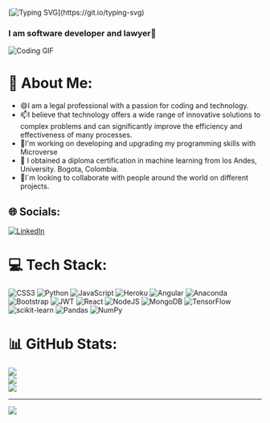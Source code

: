 
[![Typing SVG](https://readme-typing-svg.demolab.com?font=Fira+Code&pause=1000&color=1D6685&background=6DDFFF00&width=435&lines=Hi+there%2C+I'm+Daniela.)](https://git.io/typing-svg)

### I am software developer and lawyer👋




![Coding GIF](https://media.giphy.com/media/L1R1tvI9svkIWwpVYr/giphy.gif)

# 💫 About Me:
- 😄I am a legal professional with a passion for coding and technology. 
- 📫I believe that technology offers a wide range of innovative solutions to complex problems and can significantly improve the     efficiency and effectiveness of many processes.
- 🔭I'm working on developing and upgrading my programming skills with Microverse<br>
- 🌱 I obtained a diploma certification in machine learning from los Andes, University. Bogota, Colombia. <br>
- 🤔I´m looking to collaborate with people around the world on different projects.<br>


## 🌐 Socials:
[![LinkedIn](https://img.shields.io/badge/LinkedIn-%230077B5.svg?logo=linkedin&logoColor=white)](https://linkedin.com/in/https://www.linkedin.com/in/daniela-moreno-06a139124/) 

# 💻 Tech Stack:
![CSS3](https://img.shields.io/badge/css3-%231572B6.svg?style=for-the-badge&logo=css3&logoColor=white) ![Python](https://img.shields.io/badge/python-3670A0?style=for-the-badge&logo=python&logoColor=ffdd54) ![JavaScript](https://img.shields.io/badge/javascript-%23323330.svg?style=for-the-badge&logo=javascript&logoColor=%23F7DF1E) ![Heroku](https://img.shields.io/badge/heroku-%23430098.svg?style=for-the-badge&logo=heroku&logoColor=white) ![Angular](https://img.shields.io/badge/angular-%23DD0031.svg?style=for-the-badge&logo=angular&logoColor=white) ![Anaconda](https://img.shields.io/badge/Anaconda-%2344A833.svg?style=for-the-badge&logo=anaconda&logoColor=white) ![Bootstrap](https://img.shields.io/badge/bootstrap-%23563D7C.svg?style=for-the-badge&logo=bootstrap&logoColor=white) ![JWT](https://img.shields.io/badge/JWT-black?style=for-the-badge&logo=JSON%20web%20tokens) ![React](https://img.shields.io/badge/react-%2320232a.svg?style=for-the-badge&logo=react&logoColor=%2361DAFB) ![NodeJS](https://img.shields.io/badge/node.js-6DA55F?style=for-the-badge&logo=node.js&logoColor=white) ![MongoDB](https://img.shields.io/badge/MongoDB-%234ea94b.svg?style=for-the-badge&logo=mongodb&logoColor=white) ![TensorFlow](https://img.shields.io/badge/TensorFlow-%23FF6F00.svg?style=for-the-badge&logo=TensorFlow&logoColor=white) ![scikit-learn](https://img.shields.io/badge/scikit--learn-%23F7931E.svg?style=for-the-badge&logo=scikit-learn&logoColor=white) ![Pandas](https://img.shields.io/badge/pandas-%23150458.svg?style=for-the-badge&logo=pandas&logoColor=white) ![NumPy](https://img.shields.io/badge/numpy-%23013243.svg?style=for-the-badge&logo=numpy&logoColor=white)
# 📊 GitHub Stats:
![](https://github-readme-stats.vercel.app/api?username=danielamoreno699&theme=dark&hide_border=false&include_all_commits=false&count_private=false)<br/>
![](https://github-readme-streak-stats.herokuapp.com/?user=danielamoreno699&theme=dark&hide_border=false)<br/>
![](https://github-readme-stats.vercel.app/api/top-langs/?username=danielamoreno699&theme=dark&hide_border=false&include_all_commits=false&count_private=false&layout=compact)

---
[![](https://visitcount.itsvg.in/api?id=danielamoreno699&icon=0&color=0)](https://visitcount.itsvg.in)

<!-- Proudly created with GPRM ( https://gprm.itsvg.in ) -->

